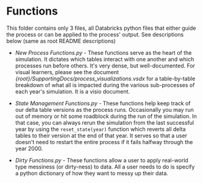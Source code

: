 # Functions

This folder contains only 3 files, all Databricks python files that either guide the process or can be applied to the process' output.
See descriptions below (same as root README descriptions)

* *New Process Functions.py* - These functions serve as the heart of the simulation.  It dictates which tables interact with one another and which processes run before others.  It's very dense, but well-documented.  For visual learners, please see the document *{root}/SupportingDocs/process_visualizations.vsdx* for a table-by-table breakdown of what all is impacted during the various sub-processes of each year's simulation.  It is a visio document.

* *State Management Functions.py* - These functions help keep track of our delta table versions as the process runs.  Occasionally you may run out of memory or hit some roadblock during the run of the simulation.  In that case, you can always rerun the simulation from the last successful year by using the `reset_state(year)` function which reverts all delta tables to their version at the end of that year.  It serves so that a user doesn't need to restart the entire process if it fails halfway through the year 2000.

* *Dirty Functions.py* - These functions allow a user to apply real-world type messiness (or dirty-ness) to data. All a user needs to do is specify a python dictionary of how they want to messy up their data.